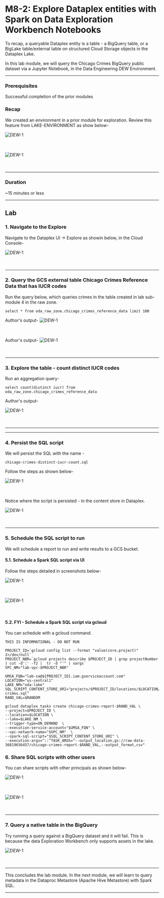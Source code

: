 

# M8-2: Explore Dataplex entities with Spark on Data Exploration Workbench Notebooks

To recap, a queryable Dataplex entity is a table - a BigQuery table, or a BigLake table/external table on structured Cloud Storage objects in the Dataplex Lake. 

In this lab module, we will query the Chicago Crimes BigQuery public dataset via a Jupyter Notebook, in the Data Engineering DEW Environment.

<hr>

### Prerequisites

Successful completion of the prior modules

### Recap

We created an environment in a prior module for exploration. Review this feature from LAKE-ENVIRONMENT as show below-

![DEW-1](../01-images/module-08-1-pre-1.png)   
<br><br>


![DEW-1](../01-images/module-08-1-pre-2.png)   
<br><br>
<hr>

### Duration
~15 minutes or less

<hr>

## Lab

### 1. Navigate to the Explore
Navigate to the Dataplex UI -> Explore as showin below, in the Cloud Console-

![DEW-1](../01-images/module-08-1-00.png)   
<br><br>
<hr>

### 2. Query the GCS external table Chicago Crimes Reference Data that has IUCR codes

Run the query below, which queries crimes in the table created in lab sub-module 4 in the raw zone.

```
select * from oda_raw_zone.chicago_crimes_reference_data limit 100
```

Author's output-
![DEW-1](../01-images/module-08-1-01.png)   
<br><br>

Author's output-
![DEW-1](../01-images/module-08-1-02.png)   
<br><br>


<hr>

### 3. Explore the table - count distinct IUCR codes

Run an aggregation query-
```
select count(distinct iucr) from oda_raw_zone.chicago_crimes_reference_data 
```

Author's output-

![DEW-1](../01-images/module-08-1-03.png)   
<br><br>

<hr>

<hr>

### 4. Persist the SQL script

We will persist the SQL with the name -
```
chicago-crimes-distinct-iucr-count.sql
```


Follow the steps as shown below-<br>

![DEW-1](../01-images/module-08-1-04.png)   
<br><br>

Notice where the script is persisted - in the content store in Dataplex.

![DEW-1](../01-images/module-08-1-05.png)   
<br><br>

<hr>

### 5. Schedule the SQL script to run

We will schedule a report to run and write results to a GCS bucket.

#### 5.1. Schedule a Spark SQL script via UI

Follow the steps detailed in screenshots below-

![DEW-1](../01-images/module-08-1-06.png)   
<br><br>

![DEW-1](../01-images/module-08-1-07.png)   
<br><br>


#### 5.2. FYI - Schedule a Spark SQL script via gcloud

You can schedule with a gcloud command.
```
THIS IS INFORMATIONAL - DO NOT RUN

PROJECT_ID=`gcloud config list --format "value(core.project)" 2>/dev/null`
PROJECT_NBR=`gcloud projects describe $PROJECT_ID | grep projectNumber | cut -d':' -f2 |  tr -d "'" | xargs`
VPC_NM="lab-vpc-$PROJECT_NBR"

UMSA_FQN="lab-sa@${PROJECT_ID}.iam.gserviceaccount.com"
LOCATION="us-central1"
LAKE_NM="oda-lake"
SQL_SCRIPT_CONTENT_STORE_URI="projects/$PROJECT_ID/locations/$LOCATION/lakes/$LAKE_NM/contentitems/chicago-crimes.sql"
RAND_VAL=$RANDOM

gcloud dataplex tasks create chicago-crimes-report-$RAND_VAL \
--project=$PROJECT_ID \
--location=$LOCATION \
--lake=$LAKE_NM \
--trigger-type=ON_DEMAND  \
--execution-service-account="$UMSA_FQN" \
--vpc-network-name="$VPC_NM"  \
--spark-sql-script="$SQL_SCRIPT_CONTENT_STORE_URI" \ 
--execution-args=^::^TASK_ARGS="--output_location,gs://raw-data-36819656457/chicago-crimes-report-$RAND_VAL,--output_format,csv"

```

### 6. Share SQL scripts with other users

You can share scripts with other principals as shown below-

![DEW-1](../01-images/module-08-1-08.png)   
<br><br>

![DEW-1](../01-images/module-08-1-09.png)   
<br><br>
<hr>

### 7. Query a native table in the BigQuery 

Try running a query against a BigQuery dataset and it will fail. This is because the data Exploration Workbench only supports assets in the lake.


![DEW-1](../01-images/module-08-1-10.png)   
<br><br>

<hr>
This concludes the lab module. In the next module, we will learn to query metadata in the Dataproc Metastore (Apache Hive Metastore) with Spark SQL.
<hr>
